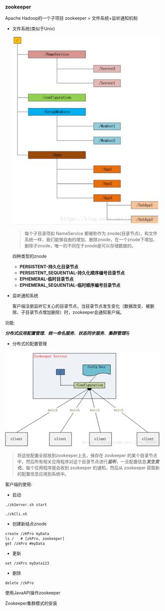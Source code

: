 ### zookeeper

Apache Hadoop的一个子项目 zookeeper = 文件系统+监听通知机制

- 文件系统(类似于Unix)

  ![img](zookeeper.assets/201807121434154)

  > 每个子目录项如 NameService 都被称作为 znode(目录节点)，和文件系统一样，我们能够自由的增加、删除znode，在一个znode下增加、删除子znode，唯一的不同在于znode是可以存储数据的。

  四种类型的znode

  - **PERSISTENT-持久化目录节点**
  - **PERSISTENT_SEQUENTIAL-持久化顺序编号目录节点**
  - **EPHEMERAL-临时目录节点**
  - **EPHEMERAL_SEQUENTIAL-临时顺序编号目录节点**

- 监听通知系统

  客户端注册监听它关心的目录节点，当目录节点发生变化（数据改变、被删除、子目录节点增加删除）时，zookeeper会通知客户端。



功能:

***分布式应用******配置管理***、***统一命名服务***、***状态同步服务***、***集群管理***等

- 分布式的配置管理

![img](zookeeper.assets/20180712143454552)



> 将这些配置全部放到zookeeper上去，保存在 zookeeper  的某个目录节点中，然后所有相关应用程序对这个目录节点进行***监听***，一旦配置信息***发生变化***，每个应用程序就会收到 zookeeper 的通知，然后从  zookeeper 获取新的配置信息应用到系统中。



客户端的使用:

- 启动

```shell
./zkServer.sh start
```

```shell
./zkCli.sh
```

- 创建新结点znode

```shell
create /zKPro myData
ls /   # [zkPro, zookeeper]
get /zkPro #myData
```

- 更新

```shell
set /zkPro myData123
```

- 删除

```shell
delete /zkPro
```



使用JavaAPI操作zookeeper



Zookeeper集群模式的安装

























































